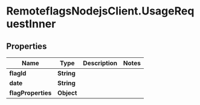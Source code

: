# RemoteflagsNodejsClient.UsageRequestInner

## Properties

Name | Type | Description | Notes
------------ | ------------- | ------------- | -------------
**flagId** | **String** |  | 
**date** | **String** |  | 
**flagProperties** | **Object** |  | 


